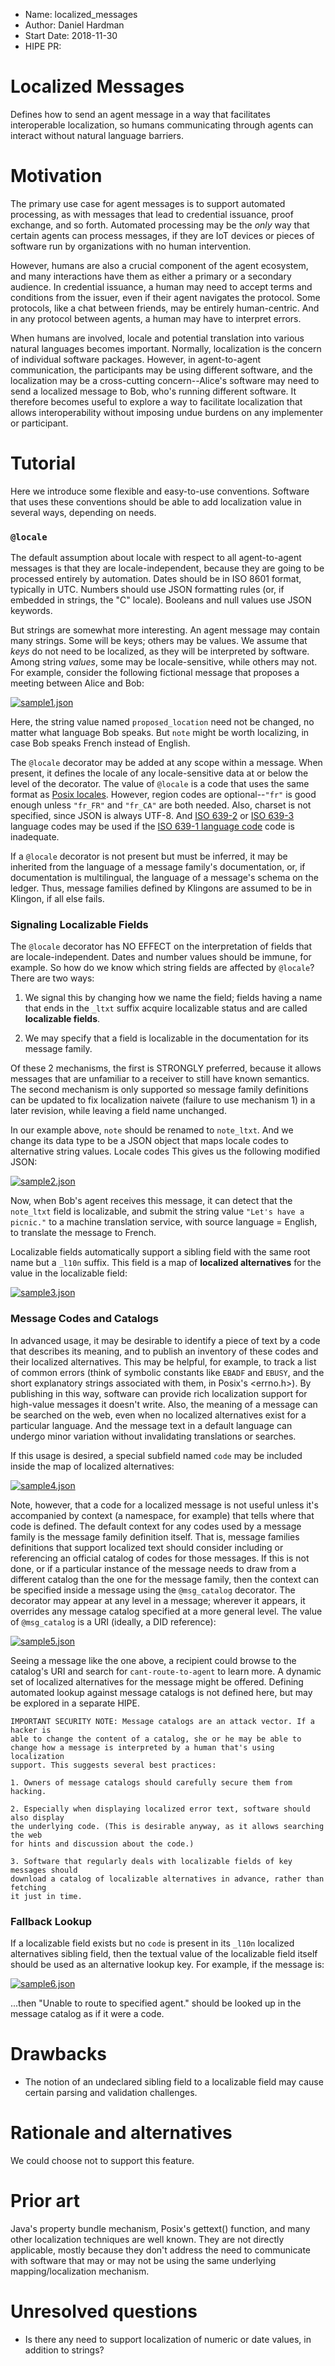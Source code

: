 - Name: localized_messages
- Author: Daniel Hardman
- Start Date: 2018-11-30
- HIPE PR:

# Localized Messages
[summary]: #summary

Defines how to send an agent message in a way that facilitates interoperable
localization, so humans communicating through agents can interact without
natural language barriers.

# Motivation
[motivation]: #motivation

The primary use case for agent messages is to support automated processing,
as with messages that lead to credential issuance, proof exchange, and so
forth. Automated processing may be the *only* way that certain agents can
process messages, if they are IoT devices or pieces of software run by
organizations with no human intervention.

However, humans are also a crucial component of the agent ecosystem, and
many interactions have them as either a primary or a secondary audience. In
credential issuance, a human may need to accept terms and conditions from the
issuer, even if their agent navigates the protocol. Some protocols, like a
chat between friends, may be entirely human-centric. And in any protocol
between agents, a human may have to interpret errors.

When humans are involved, locale and potential translation into various
natural languages becomes important. Normally, localization is the concern
of individual software packages. However, in agent-to-agent communication,
the participants may be using different software, and the localization may
be a cross-cutting concern--Alice's software may need to send a localized
message to Bob, who's running different software. It therefore becomes useful
to explore a way to facilitate localization that allows interoperability
without imposing undue burdens on any implementer or participant.

# Tutorial
[tutorial]: #tutorial

Here we introduce some flexible and easy-to-use conventions. Software that
uses these conventions should be able to add localization value in several ways,
depending on needs.

### `@locale`

The default assumption about locale with respect to all agent-to-agent messages
is that they are locale-independent, because they are going to be processed
entirely by automation. Dates should be in ISO 8601 format, typically in UTC.
Numbers should use JSON formatting rules (or, if embedded in strings, the "C"
locale). Booleans and null values use JSON keywords.

But strings are somewhat more interesting. An agent message may contain many strings.
Some will be keys; others may be values. We assume that *keys* do not need to be
localized, as they will be interpreted by software. Among string *values*, some
may be locale-sensitive, while others may not. For example, consider the following
fictional message that proposes a meeting between Alice and Bob:

[![sample1.json](sample1.png)](sample1.json)

Here, the string value named `proposed_location` need not be changed, no matter what
language Bob speaks. But `note` might be worth localizing, in case Bob speaks
French instead of English.

The `@locale` decorator may be added at any scope within a message. When present,
it defines the locale of any locale-sensitive data at or below the level of
the decorator. The value of `@locale` is a code that uses the same format as [Posix locales](
https://www.gnu.org/software/gettext/manual/html_node/Locale-Names.html#Locale-Names).
However, region codes are optional--`"fr"` is good enough unless `"fr_FR"`
and `"fr_CA"` are both needed. Also, charset is not specified, since JSON is always
UTF-8. And [ISO 639-2](https://en.wikipedia.org/wiki/ISO_639-2)
or [ISO 639-3](https://en.wikipedia.org/wiki/ISO_639-3) language codes may be used
if the [ISO 639-1 language code](https://en.wikipedia.org/wiki/ISO_639-1) code is
inadequate.

If a `@locale` decorator is not present but must be inferred, it may be inherited
from the language of a message family's documentation, or, if documentation is
multilingual, the language of a message's schema on the ledger. Thus, message
families defined by Klingons are assumed to be in Klingon, if all else fails.

### Signaling Localizable Fields

The `@locale` decorator has NO EFFECT on the interpretation of fields that are
locale-independent. Dates and number values should be immune, for example. So how
do we know which string fields are affected by `@locale`? There are two ways:

1. We signal this by changing how we name the field; fields having a name that
ends in the `_ltxt` suffix acquire localizable status and are called __localizable
fields__.

2. We may specify that a field is localizable in the documentation for its message
family.

Of these 2 mechanisms, the first is STRONGLY preferred, because it allows messages
that are unfamiliar to a receiver to still have known semantics. The second mechanism
is only supported so message family definitions can be updated to fix localization
naivete (failure to use mechanism 1) in a later revision, while leaving a field name
unchanged.

In our example above, `note` should be renamed to `note_ltxt`.
And we change its data type to be a JSON object that maps
locale codes to alternative string values. Locale codes  This gives us the following modified JSON:

[![sample2.json](sample2.png)](sample2.json)

Now, when Bob's agent receives this message, it can detect that the `note_ltxt` field
is localizable, and submit the string value `"Let's have a picnic."` to a machine
translation service, with source language = English, to translate the message to French.

Localizable fields automatically support a sibling field with the same root name but
a `_l10n` suffix. This field is a map of __localized alternatives__ for the value in
the localizable field:

[![sample3.json](sample3.png)](sample3.json)

### Message Codes and Catalogs 

In advanced usage, it may be desirable to identify a piece of text by a code that describes
its meaning, and to publish an inventory of these codes and their localized alternatives.
This may be helpful, for example, to track a list of common errors (think of symbolic constants
like `EBADF` and `EBUSY`, and the short explanatory strings associated with them, in Posix's
&lt;errno.h&gt;). By publishing in this way, software can provide rich localization support
for high-value messages it doesn't write. Also, the meaning of a message can
be searched on the web, even when no localized alternatives exist for a particular language.
And the message text in a default language can undergo minor variation without invalidating
translations or searches.

If this usage is desired, a special subfield named `code` may be included inside the map
of localized alternatives:

[![sample4.json](sample4.png)](sample4.json)

Note, however, that a code for a localized message is not useful unless it's accompanied
by context (a namespace, for example) that tells where that code is defined. The default
context for any codes used by a message family is the message family definition itself.
That is, message families definitions that support localized text should consider
including or referencing an official catalog of codes for those messages. If this is
not done, or if a particular instance of the message needs to draw from a different
catalog than the one for the message family, then the context can be specified inside a
message using the `@msg_catalog` decorator. The decorator may appear at any level
in a message; wherever it appears, it overrides any message catalog specified at a more
general level. The value of `@msg_catalog` is a URI (ideally, a DID reference):

[![sample5.json](sample5.png)](sample5.json)

Seeing a message like the one above, a recipient could browse to the catalog's URI and
search for `cant-route-to-agent` to learn more. A dynamic set of localized alternatives
for the message might be offered. Defining automated lookup against message catalogs
is not defined here, but may be explored in a separate HIPE.

    IMPORTANT SECURITY NOTE: Message catalogs are an attack vector. If a hacker is
    able to change the content of a catalog, she or he may be able to
    change how a message is interpreted by a human that's using localization
    support. This suggests several best practices:
    
    1. Owners of message catalogs should carefully secure them from hacking.
    
    2. Especially when displaying localized error text, software should also display
    the underlying code. (This is desirable anyway, as it allows searching the web
    for hints and discussion about the code.)
    
    3. Software that regularly deals with localizable fields of key messages should
    download a catalog of localizable alternatives in advance, rather than fetching
    it just in time.
    
### Fallback Lookup

If a localizable field exists but no `code` is present in its `_l10n` localized
alternatives sibling field, then the textual value of the localizable field itself
should be used as an alternative lookup key. For example, if the message is:

[![sample6.json](sample6.png)](sample6.json)

...then "Unable to route to specified agent." should be looked up in the message
catalog as if it were a code.

# Drawbacks
[drawbacks]: #drawbacks

* The notion of an undeclared sibling field to a localizable field may cause
  certain parsing and validation challenges.

# Rationale and alternatives
[alternatives]: #alternatives

We could choose not to support this feature.

# Prior art
[prior-art]: #prior-art

Java's property bundle mechanism, Posix's gettext() function, and many other localization
techniques are well known. They are not directly applicable, mostly because they don't address
the need to communicate with software that may or may not be using the same underlying
mapping/localization mechanism.

# Unresolved questions
[unresolved]: #unresolved-questions

- Is there any need to support localization of numeric or date values, in addition to
  strings?